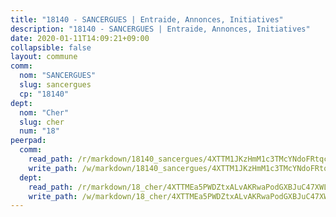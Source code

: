```yaml
---
title: "18140 - SANCERGUES | Entraide, Annonces, Initiatives"
description: "18140 - SANCERGUES | Entraide, Annonces, Initiatives"
date: 2020-01-11T14:09:21+09:00
collapsible: false
layout: commune
comm:
  nom: "SANCERGUES"
  slug: sancergues
  cp: "18140"
dept:
  nom: "Cher"
  slug: cher
  num: "18"
peerpad:
  comm:
    read_path: /r/markdown/18140_sancergues/4XTTM1JKzHmM1c3TMcYNdoFRtqcgjREZ5T6d7t8Ky6ziT39d1
    write_path: /w/markdown/18140_sancergues/4XTTM1JKzHmM1c3TMcYNdoFRtqcgjREZ5T6d7t8Ky6ziT39d1-K3TgU3tWKQhwvhDzbzRNidRq9Bis6QHd3LT8BpAJieMUPpMFjW3e9PheGosm6wzXkieVuF5KS8ANsmHELT7zsai6o8BNdNAe1YvmbwKwFSxHaxamRJ4oHj2gABCZSKPDcCp1J1ZH
  dept:
    read_path: /r/markdown/18_cher/4XTTMEa5PWDZtxALvAKRwaPodGXBJuC47XWLMLZ5hCaMSik3w
    write_path: /w/markdown/18_cher/4XTTMEa5PWDZtxALvAKRwaPodGXBJuC47XWLMLZ5hCaMSik3w-K3TgTvT6tiupPRTeoV2zMggT6E77BmY6Zeeqwk1pvv6Bfo4GHKoyLD2hQDLMcNajnfixB5aDgngmFZba1jsFtXhXJhkZaMz5Fno5UjuUU6mkQFXv9cWu6FJLmGRziLMtgTSufDeD
---
```



